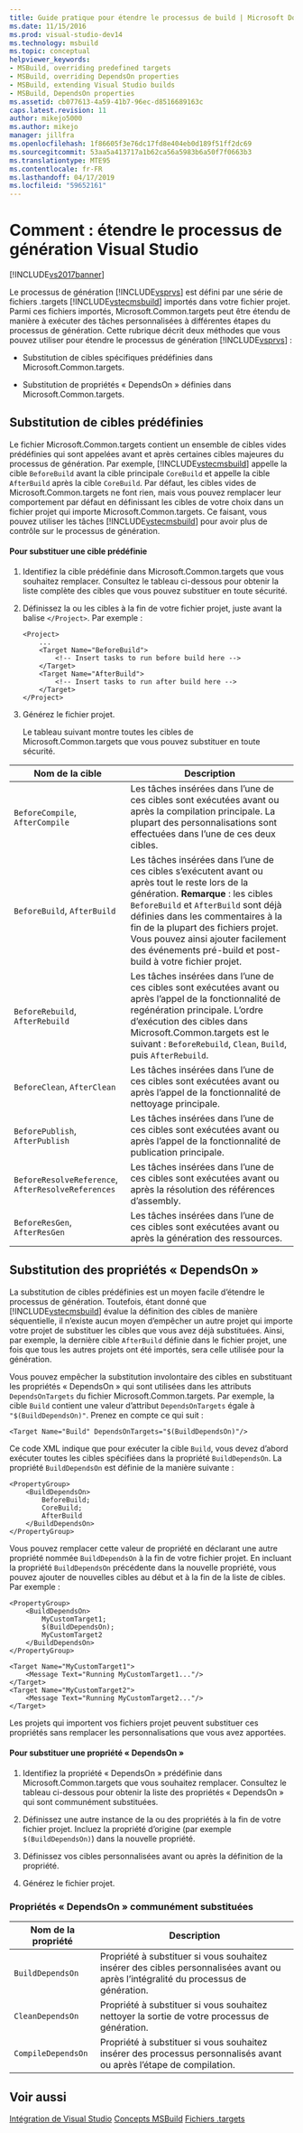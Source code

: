```yaml
---
title: Guide pratique pour étendre le processus de build | Microsoft Docs
ms.date: 11/15/2016
ms.prod: visual-studio-dev14
ms.technology: msbuild
ms.topic: conceptual
helpviewer_keywords:
- MSBuild, overriding predefined targets
- MSBuild, overriding DependsOn properties
- MSBuild, extending Visual Studio builds
- MSBuild, DependsOn properties
ms.assetid: cb077613-4a59-41b7-96ec-d8516689163c
caps.latest.revision: 11
author: mikejo5000
ms.author: mikejo
manager: jillfra
ms.openlocfilehash: 1f86605f3e76dc17fd8e404eb0d189f51ff2dc69
ms.sourcegitcommit: 53aa5a413717a1b62ca56a5983b6a50f7f0663b3
ms.translationtype: MTE95
ms.contentlocale: fr-FR
ms.lasthandoff: 04/17/2019
ms.locfileid: "59652161"
---
```

# <a name="how-to-extend-the-visual-studio-build-process"></a>Comment : étendre le processus de génération Visual Studio
[!INCLUDE[vs2017banner](../includes/vs2017banner.md)]

Le processus de génération [!INCLUDE[vsprvs](../includes/vsprvs-md.md)] est défini par une série de fichiers .targets [!INCLUDE[vstecmsbuild](../includes/vstecmsbuild-md.md)] importés dans votre fichier projet. Parmi ces fichiers importés, Microsoft.Common.targets peut être étendu de manière à exécuter des tâches personnalisées à différentes étapes du processus de génération. Cette rubrique décrit deux méthodes que vous pouvez utiliser pour étendre le processus de génération [!INCLUDE[vsprvs](../includes/vsprvs-md.md)] :

-   Substitution de cibles spécifiques prédéfinies dans Microsoft.Common.targets.

-   Substitution de propriétés « DependsOn » définies dans Microsoft.Common.targets.

## <a name="overriding-predefined-targets"></a>Substitution de cibles prédéfinies
 Le fichier Microsoft.Common.targets contient un ensemble de cibles vides prédéfinies qui sont appelées avant et après certaines cibles majeures du processus de génération. Par exemple, [!INCLUDE[vstecmsbuild](../includes/vstecmsbuild-md.md)] appelle la cible `BeforeBuild` avant la cible principale `CoreBuild` et appelle la cible `AfterBuild` après la cible `CoreBuild`. Par défaut, les cibles vides de Microsoft.Common.targets ne font rien, mais vous pouvez remplacer leur comportement par défaut en définissant les cibles de votre choix dans un fichier projet qui importe Microsoft.Common.targets. Ce faisant, vous pouvez utiliser les tâches [!INCLUDE[vstecmsbuild](../includes/vstecmsbuild-md.md)] pour avoir plus de contrôle sur le processus de génération.

#### <a name="to-override-a-predefined-target"></a>Pour substituer une cible prédéfinie

1. Identifiez la cible prédéfinie dans Microsoft.Common.targets que vous souhaitez remplacer. Consultez le tableau ci-dessous pour obtenir la liste complète des cibles que vous pouvez substituer en toute sécurité.

2. Définissez la ou les cibles à la fin de votre fichier projet, juste avant la balise `</Project>`. Par exemple :

   ```
   <Project>
       ...
       <Target Name="BeforeBuild">
           <!-- Insert tasks to run before build here -->
       </Target>
       <Target Name="AfterBuild">
           <!-- Insert tasks to run after build here -->
       </Target>
   </Project>
   ```

3. Générez le fichier projet.

   Le tableau suivant montre toutes les cibles de Microsoft.Common.targets que vous pouvez substituer en toute sécurité.

|Nom de la cible|Description|
|-----------------|-----------------|
|`BeforeCompile`, `AfterCompile`|Les tâches insérées dans l’une de ces cibles sont exécutées avant ou après la compilation principale. La plupart des personnalisations sont effectuées dans l’une de ces deux cibles.|
|`BeforeBuild`, `AfterBuild`|Les tâches insérées dans l’une de ces cibles s’exécutent avant ou après tout le reste lors de la génération. **Remarque** : les cibles `BeforeBuild` et `AfterBuild` sont déjà définies dans les commentaires à la fin de la plupart des fichiers projet. Vous pouvez ainsi ajouter facilement des événements pré-build et post-build à votre fichier projet.|
|`BeforeRebuild`, `AfterRebuild`|Les tâches insérées dans l’une de ces cibles sont exécutées avant ou après l’appel de la fonctionnalité de regénération principale. L’ordre d’exécution des cibles dans Microsoft.Common.targets est le suivant : `BeforeRebuild`, `Clean`, `Build`, puis `AfterRebuild`.|
|`BeforeClean`, `AfterClean`|Les tâches insérées dans l’une de ces cibles sont exécutées avant ou après l’appel de la fonctionnalité de nettoyage principale.|
|`BeforePublish`, `AfterPublish`|Les tâches insérées dans l’une de ces cibles sont exécutées avant ou après l’appel de la fonctionnalité de publication principale.|
|`BeforeResolveReference`, `AfterResolveReferences`|Les tâches insérées dans l’une de ces cibles sont exécutées avant ou après la résolution des références d’assembly.|
|`BeforeResGen`, `AfterResGen`|Les tâches insérées dans l’une de ces cibles sont exécutées avant ou après la génération des ressources.|

## <a name="overriding-dependson-properties"></a>Substitution des propriétés « DependsOn »
 La substitution de cibles prédéfinies est un moyen facile d’étendre le processus de génération. Toutefois, étant donné que [!INCLUDE[vstecmsbuild](../includes/vstecmsbuild-md.md)] évalue la définition des cibles de manière séquentielle, il n’existe aucun moyen d’empêcher un autre projet qui importe votre projet de substituer les cibles que vous avez déjà substituées. Ainsi, par exemple, la dernière cible `AfterBuild` définie dans le fichier projet, une fois que tous les autres projets ont été importés, sera celle utilisée pour la génération.

 Vous pouvez empêcher la substitution involontaire des cibles en substituant les propriétés « DependsOn » qui sont utilisées dans les attributs `DependsOnTargets` du fichier Microsoft.Common.targets. Par exemple, la cible `Build` contient une valeur d’attribut `DependsOnTargets` égale à `"$(BuildDependsOn)"`. Prenez en compte ce qui suit :

```
<Target Name="Build" DependsOnTargets="$(BuildDependsOn)"/>
```

 Ce code XML indique que pour exécuter la cible `Build`, vous devez d’abord exécuter toutes les cibles spécifiées dans la propriété `BuildDependsOn`. La propriété `BuildDependsOn` est définie de la manière suivante :

```
<PropertyGroup>
    <BuildDependsOn>
        BeforeBuild;
        CoreBuild;
        AfterBuild
    </BuildDependsOn>
</PropertyGroup>
```

 Vous pouvez remplacer cette valeur de propriété en déclarant une autre propriété nommée `BuildDependsOn` à la fin de votre fichier projet. En incluant la propriété `BuildDependsOn` précédente dans la nouvelle propriété, vous pouvez ajouter de nouvelles cibles au début et à la fin de la liste de cibles. Par exemple :

```
<PropertyGroup>
    <BuildDependsOn>
        MyCustomTarget1;
        $(BuildDependsOn);
        MyCustomTarget2
    </BuildDependsOn>
</PropertyGroup>

<Target Name="MyCustomTarget1">
    <Message Text="Running MyCustomTarget1..."/>
</Target>
<Target Name="MyCustomTarget2">
    <Message Text="Running MyCustomTarget2..."/>
</Target>
```

 Les projets qui importent vos fichiers projet peuvent substituer ces propriétés sans remplacer les personnalisations que vous avez apportées.

#### <a name="to-override-a-dependson-property"></a>Pour substituer une propriété « DependsOn »

1.  Identifiez la propriété « DependsOn » prédéfinie dans Microsoft.Common.targets que vous souhaitez remplacer. Consultez le tableau ci-dessous pour obtenir la liste des propriétés « DependsOn » qui sont communément substituées.

2.  Définissez une autre instance de la ou des propriétés à la fin de votre fichier projet. Incluez la propriété d’origine (par exemple `$(BuildDependsOn)`) dans la nouvelle propriété.

3.  Définissez vos cibles personnalisées avant ou après la définition de la propriété.

4.  Générez le fichier projet.

### <a name="commonly-overridden-dependson-properties"></a>Propriétés « DependsOn » communément substituées

|Nom de la propriété|Description|
|-------------------|-----------------|
|`BuildDependsOn`|Propriété à substituer si vous souhaitez insérer des cibles personnalisées avant ou après l’intégralité du processus de génération.|
|`CleanDependsOn`|Propriété à substituer si vous souhaitez nettoyer la sortie de votre processus de génération.|
|`CompileDependsOn`|Propriété à substituer si vous souhaitez insérer des processus personnalisés avant ou après l’étape de compilation.|

## <a name="see-also"></a>Voir aussi
 [Intégration de Visual Studio](../msbuild/visual-studio-integration-msbuild.md) [Concepts MSBuild](../msbuild/msbuild-concepts.md) [Fichiers .targets](../msbuild/msbuild-dot-targets-files.md)
